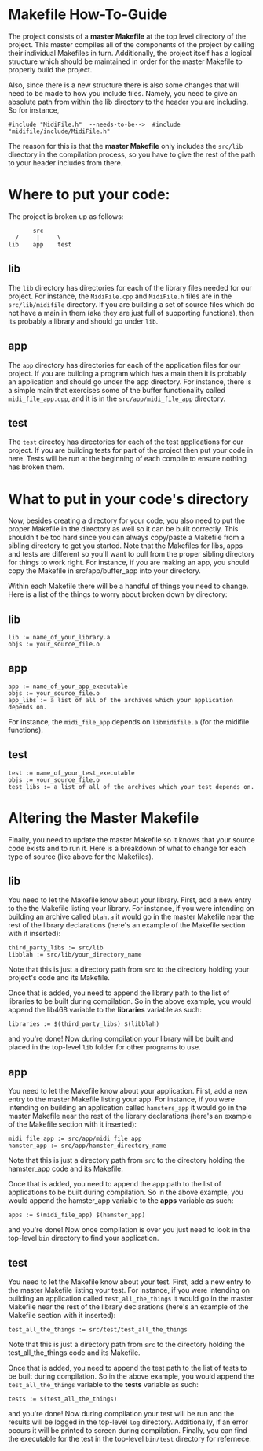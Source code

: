 Makefile How-To-Guide
=================

The project consists of a **master Makefile** at the top level directory of the
project. This master compiles all of the components of the project by
calling their individual Makefiles in turn. Additionally, the project itself has
a logical structure which should be maintained in order for the master Makefile
to properly build the project.

Also, since there is a new structure there is also some changes that will need
to be made to how you include files. Namely, you need to give an absolute path
from within the lib directory to the header you are including. So for instance,

    #include "MidiFile.h"  --needs-to-be-->  #include "midifile/include/MidiFile.h"

The reason for this is that the **master Makefile** only includes the `src/lib`
directory in the compilation process, so you have to give the rest of the path
to your header includes from there.

Where to put your code:
=================

The project is broken up as follows:

           src
      /     |     \
    lib    app    test

lib
------
The `lib` directory has directories for each of the library files needed for our
project. For instance, the `MidiFile.cpp` and `MidiFile.h` files are in the
`src/lib/midifile` directory. If you are building a set of source files which do
not have a main in them (aka they are just full of supporting functions), then
its probably a library and should go under `lib`.

app
------
The `app` directory has directories for each of the application files for our
project. If you are building a program which has a main then it is probably an
application and should go under the app directory. For instance, there is a
simple main that exercises some of the buffer functionality called
`midi_file_app.cpp`, and it is in the `src/app/midi_file_app` directory.

test
------
The `test` directoy has directories for each of the test applications for our
project. If you are building tests for part of the project then put your code in
here. Tests will be run at the beginning of each compile to ensure nothing has
broken them.

What to put in your code's directory
=================

Now, besides creating a directory for your code, you also need to put the proper
Makefile in the directory as well so it can be built correctly. This shouldn't
be too hard since you can always copy/paste a Makefile from a sibling directory
to get you started. Note that the Makefiles for libs, apps and tests are
different so you'll want to pull from the proper sibling directory for things to
work right. For instance, if you are making an app, you should copy the Makefile
in src/app/buffer_app into your directory.

Within each Makefile there will be a handful of things you need to change. Here
is a list of the things to worry about broken down by directory:

lib
------
    lib := name_of_your_library.a
    objs := your_source_file.o

app
------
    app := name_of_your_app_executable
    objs := your_source_file.o
    app_libs := a list of all of the archives which your application depends on.

For instance, the `midi_file_app` depends on `libmidifile.a` (for the midifile
functions).

test
------
    test := name_of_your_test_executable
    objs := your_source_file.o
    test_libs := a list of all of the archives which your test depends on.

Altering the Master Makefile
=================

Finally, you need to update the master Makefile so it knows that your source
code exists and to run it. Here is a breakdown of what to change for each type
of source (like above for the Makefiles).

lib
------
You need to let the Makefile know about your library. First, add a new entry
to the the Makefile listing your library. For instance, if you were intending on
building an archive called `blah.a` it would go in the master Makefile near
the rest of the library declarations (here's an example of the Makefile section
with it inserted):

    third_party_libs := src/lib
    libblah := src/lib/your_directory_name

Note that this is just a directory path from `src` to the directory holding your
project's code and its Makefile.

Once that is added, you need to append the library path to the list of libraries
to be built during compilation. So in the above example, you would append the
lib468 variable to the **libraries** variable as such:

    libraries := $(third_party_libs) $(libblah)

and you're done! Now during compilation your library will be built and placed in
the top-level `lib` folder for other programs to use.

app
------
You need to let the Makefile know about your application. First, add a new
entry to the master Makefile listing your app. For instance, if you were
intending on building an application called `hamsters_app` it would go in the
master Makefile near the rest of the library declarations (here's an example of
the Makefile section with it inserted):

    midi_file_app := src/app/midi_file_app
    hamster_app := src/app/hamster_directory_name

Note that this is just a directory path from `src` to the directory holding the 
hamster_app code and its Makefile.

Once that is added, you need to append the app path to the list of applications 
to be built during compilation. So in the above example, you would append the
hamster_app variable to the **apps** variable as such:

    apps := $(midi_file_app) $(hamster_app)

and you're done! Now once compilation is over you just need to look in the
top-level `bin` directory to find your application.

test
------
You need to let the Makefile know about your test. First, add a new entry to
the master Makefile listing your test. For instance, if you were intending on
building an application called `test_all_the_things` it would go in the master
Makefile near the rest of the library declarations (here's an example of the
Makefile section with it inserted):

    test_all_the_things := src/test/test_all_the_things

Note that this is just a directory path from `src` to the directory holding the 
test_all_the_things code and its Makefile.

Once that is added, you need to append the test path to the list of tests to be
built during compilation. So in the above example, you would append the
`test_all_the_things` variable to the **tests** variable as such:

    tests := $(test_all_the_things)

and you're done! Now during compilation your test will be run and the results
will be logged in the top-level `log` directory. Additionally, if an error
occurs it will be printed to screen during compilation. Finally, you can find
the executable for the test in the top-level `bin/test` directory for refernece.
